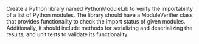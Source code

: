 Create a Python library named PythonModuleLib to verify the importability of a list of Python modules. The library should have a ModuleVerifier class that provides functionality to check the import status of given modules. Additionally, it should include methods for serializing and deserializing the results, and unit tests to validate its functionality.